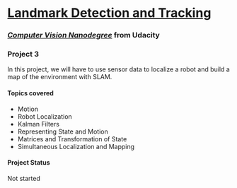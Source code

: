 #  [Landmark Detection and Tracking](https://github.com/udacity/P3_Landmark_Detection_and_Tracking)

### [_**Computer Vision Nanodegree**_](https://www.udacity.com/course/computer-vision-nanodegree--nd891) from Udacity

### **Project 3**

In this project, we will have to use sensor data to localize a robot and build a map of the environment with SLAM.

#### Topics covered

- Motion
- Robot Localization
- Kalman Filters
- Representing State and Motion
- Matrices and Transformation of State
- Simultaneous Localization and Mapping

#### Project Status

Not started
